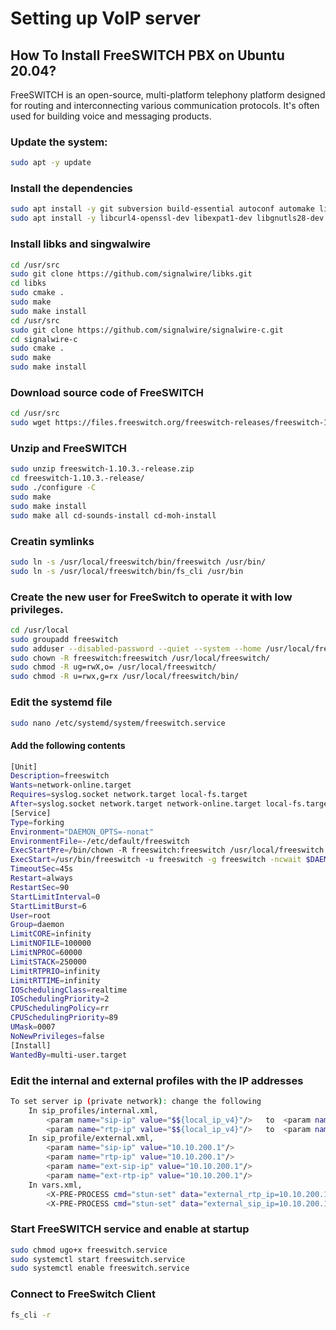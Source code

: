 # Setting up VoIP server
## How To Install FreeSWITCH PBX on Ubuntu 20.04?
FreeSWITCH is an open-source, multi-platform telephony platform designed for routing and interconnecting various communication protocols. It's often used for building voice and messaging products. 

### Update the system:
```bash
sudo apt -y update
```

### Install the dependencies
```bash
sudo apt install -y git subversion build-essential autoconf automake libtool libncurses5 libncurses5-dev make libjpeg-dev libtool libtool-bin libsqlite3-dev libpcre3-dev libspeexdsp-dev libldns-dev libedit-dev yasm liblua5.2-dev libopus-dev cmake unzip
sudo apt install -y libcurl4-openssl-dev libexpat1-dev libgnutls28-dev libtiff5-dev libx11-dev unixodbc-dev libssl-dev python-dev zlib1g-dev libasound2-dev libogg-dev libvorbis-dev libperl-dev libgdbm-dev libdb-dev uuid-dev libsndfile1-dev libavformat-dev libswscale-dev libpq-dev
```
### Install libks and singwalwire
```bash 
cd /usr/src
sudo git clone https://github.com/signalwire/libks.git
cd libks
sudo cmake .
sudo make
sudo make install
cd /usr/src
sudo git clone https://github.com/signalwire/signalwire-c.git
cd signalwire-c
sudo cmake .
sudo make
sudo make install
```
### Download source code of FreeSWITCH
```bash
cd /usr/src
sudo wget https://files.freeswitch.org/freeswitch-releases/freeswitch-1.10.3.-release.zip
```

### Unzip and FreeSWITCH
```bash
sudo unzip freeswitch-1.10.3.-release.zip
cd freeswitch-1.10.3.-release/
sudo ./configure -C
sudo make
sudo make install
sudo make all cd-sounds-install cd-moh-install
```

### Creatin symlinks
```bash
sudo ln -s /usr/local/freeswitch/bin/freeswitch /usr/bin/
sudo ln -s /usr/local/freeswitch/bin/fs_cli /usr/bin
```

### Create the new user for FreeSwitch to operate it with low privileges.
```bash
cd /usr/local
sudo groupadd freeswitch
sudo adduser --disabled-password --quiet --system --home /usr/local/freeswitch --gecos "FreeSWITCH Voice Platform" --ingroup freeswitch freeswitch
sudo chown -R freeswitch:freeswitch /usr/local/freeswitch/
sudo chmod -R ug=rwX,o= /usr/local/freeswitch/
sudo chmod -R u=rwx,g=rx /usr/local/freeswitch/bin/
```

### Edit the systemd file
```bash
sudo nano /etc/systemd/system/freeswitch.service
```

#### Add the following contents
```bash
[Unit]
Description=freeswitch
Wants=network-online.target
Requires=syslog.socket network.target local-fs.target
After=syslog.socket network.target network-online.target local-fs.target
[Service]
Type=forking
Environment="DAEMON_OPTS=-nonat"
EnvironmentFile=-/etc/default/freeswitch
ExecStartPre=/bin/chown -R freeswitch:freeswitch /usr/local/freeswitch
ExecStart=/usr/bin/freeswitch -u freeswitch -g freeswitch -ncwait $DAEMON_OPTS
TimeoutSec=45s
Restart=always
RestartSec=90
StartLimitInterval=0
StartLimitBurst=6
User=root
Group=daemon
LimitCORE=infinity
LimitNOFILE=100000
LimitNPROC=60000
LimitSTACK=250000
LimitRTPRIO=infinity
LimitRTTIME=infinity
IOSchedulingClass=realtime
IOSchedulingPriority=2
CPUSchedulingPolicy=rr
CPUSchedulingPriority=89
UMask=0007
NoNewPrivileges=false
[Install]
WantedBy=multi-user.target
```
### Edit the internal and external profiles with the IP addresses
```bash
To set server ip (private network): change the following 
    In sip_profiles/internal.xml,
        <param name="sip-ip" value="$${local_ip_v4}"/>   to  <param name="sip-ip" value="10.10.200.1"/>
        <param name="rtp-ip" value="$${local_ip_v4}"/>   to  <param name="rtp-ip" value="10.10.200.1"/>
    In sip_profile/external.xml,
        <param name="sip-ip" value="10.10.200.1"/>
        <param name="rtp-ip" value="10.10.200.1"/>
        <param name="ext-sip-ip" value="10.10.200.1"/>
        <param name="ext-rtp-ip" value="10.10.200.1"/>
    In vars.xml,
        <X-PRE-PROCESS cmd="stun-set" data="external_rtp_ip=10.10.200.1"/>
        <X-PRE-PROCESS cmd="stun-set" data="external_sip_ip=10.10.200.1"/>
```
### Start FreeSWITCH service and enable at startup
```bash
sudo chmod ugo+x freeswitch.service
sudo systemctl start freeswitch.service
sudo systemctl enable freeswitch.service
```



### Connect to FreeSwitch Client
```bash
fs_cli -r
```
